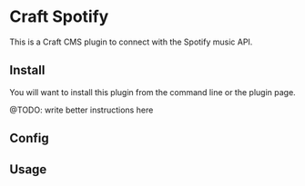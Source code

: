 # Craft Spotify

This is a Craft CMS plugin to connect with the Spotify music API.

## Install

You will want to install this plugin from the command line or the plugin page. 

@TODO: write better instructions here

## Config


## Usage


